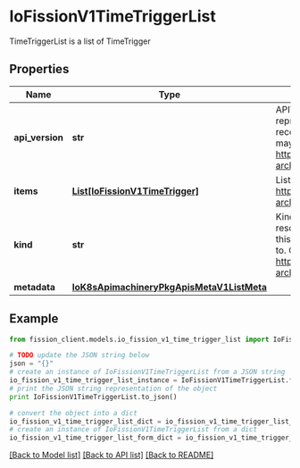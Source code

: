 # IoFissionV1TimeTriggerList

TimeTriggerList is a list of TimeTrigger

## Properties

Name | Type | Description | Notes
------------ | ------------- | ------------- | -------------
**api_version** | **str** | APIVersion defines the versioned schema of this representation of an object. Servers should convert recognized schemas to the latest internal value, and may reject unrecognized values. More info: https://git.k8s.io/community/contributors/devel/sig-architecture/api-conventions.md#resources | [optional] 
**items** | [**List[IoFissionV1TimeTrigger]**](IoFissionV1TimeTrigger.md) | List of timetriggers. More info: https://git.k8s.io/community/contributors/devel/sig-architecture/api-conventions.md | 
**kind** | **str** | Kind is a string value representing the REST resource this object represents. Servers may infer this from the endpoint the client submits requests to. Cannot be updated. In CamelCase. More info: https://git.k8s.io/community/contributors/devel/sig-architecture/api-conventions.md#types-kinds | [optional] 
**metadata** | [**IoK8sApimachineryPkgApisMetaV1ListMeta**](IoK8sApimachineryPkgApisMetaV1ListMeta.md) |  | [optional] 

## Example

```python
from fission_client.models.io_fission_v1_time_trigger_list import IoFissionV1TimeTriggerList

# TODO update the JSON string below
json = "{}"
# create an instance of IoFissionV1TimeTriggerList from a JSON string
io_fission_v1_time_trigger_list_instance = IoFissionV1TimeTriggerList.from_json(json)
# print the JSON string representation of the object
print IoFissionV1TimeTriggerList.to_json()

# convert the object into a dict
io_fission_v1_time_trigger_list_dict = io_fission_v1_time_trigger_list_instance.to_dict()
# create an instance of IoFissionV1TimeTriggerList from a dict
io_fission_v1_time_trigger_list_form_dict = io_fission_v1_time_trigger_list.from_dict(io_fission_v1_time_trigger_list_dict)
```
[[Back to Model list]](../README.md#documentation-for-models) [[Back to API list]](../README.md#documentation-for-api-endpoints) [[Back to README]](../README.md)


